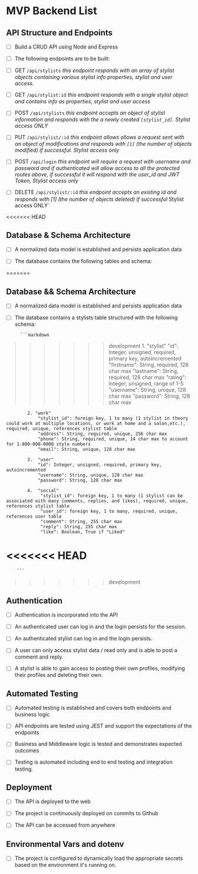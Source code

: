 # MVP Backend List

## API Structure and Endpoints

+ [ ] Build a CRUD API using Node and Express
  
+ [ ] The following endpoints are to be built:

+ [ ] GET `/api/stylists` *this endpoint responds with an array of stylist objects containing various stylist info properties, stylist and user access.*

+ [ ] GET `/api/stylist:id` *this endpoint responds with a single stylist object and contains info as properties, stylist and user access*
  
+ [ ] POST `/api/stylists` *this endpoint accepts an object of stylist information and responds with the a newly created `[stylist_id]`. Stylist access ONLY*
  
+ [ ] PUT `/api/stylist/:id` *this endpoint allows allows a request sent with an object of modifications and responds with `[1]` (the number of objects modified) if successful. Stylist access only*

+ [ ] POST `/api/login` *this endpoint will require a request with username and password and if authenticated will allow access to all the protected routes above, if successful it will respond with the user_id and JWT Token, Stylist access only*

+ [ ] DELETE `/api/stylist/:id` *this endpoint accepts an existing id and responds with [1] (the number of objects deleted) if successful* Stylist access ONLY`

<<<<<<< HEAD
## Database & Schema Architecture

+ [ ] A normalized data model is established and persists application data

+ [ ] The database contains the following tables and schema:
  
=======
## Database && Schema Architecture

+ [ ] A normalized data model is established and persists application data

+ [ ] The database contains a stylists table structured with the following schema:
  
        ```markdown
>>>>>>> development
            1. "stylist"
                "id": Integer, unsigned, required, primary key, autoincremented
                "firstname": String, required, 128 char max
                "lastname": String, required, 128 char max
                "rating": Integer, unsigned, range of 1-5
                "username": String, unique, 128 char max
                "password": String, 128 char max

            2. "work"
                "stylist_id": foreign key, 1 to many (1 stylist in theory could work at multiple locations, or work at home and a salon,etc.), required, unique, references stylist table
                "address": String, required, unique, 256 char max
                "phone": String, required, unique, 14 char max to account for 1-800-000-0000 style numbers
                "email": String, unique, 128 char max

            3.  "user"
                "id": Integer, unsigned, required, primary key, autoincremented
                "username": String, unique, 128 char max
                "password": String, 128 char max

            4.  "social"
                 "stylist_id": foreign key, 1 to many (1 stylist can be associated with many comments, replies, and likes), required, unique, references stylist table
                 "user_id": foreign key, 1 to many, required, unique, references user table
                 "comment": String, 255 char max
                 "reply": String, 255 char max
                 "like": Boolean, True if "Liked"

<<<<<<< HEAD
=======
        ```
>>>>>>> development

## Authentication

+ [ ] Authentication is incorporated into the API

+ [ ] An authenticated user can log in and the login persists for the session.  

+ [ ] An authenticated stylist can log in and the login persists.

+ [ ] A user can only access stylist data / read only and is able to post a comment and reply.
  
+ [ ] A stylist is able to gain access to posting their own profiles, modifying their profiles and deleting their own.

## Automated Testing

+ [ ] Automated testing is established and covers both endpoints and business logic
  
+ [ ] API endpoints are tested using JEST and support the expectations of the endpoints
  
+ [ ] Business and Middleware logic is tested and demonstrates expected outcomes
  
+ [ ] Testing is automated including end to end testing and integration testing.

## Deployment

+ [ ] The API is deployed to the web

+ [ ] The project is continuously deployed on commits to Github

+ [ ] The API can be accessed from anywhere

## Environmental Vars and dotenv

+ [ ] The project is configured to dynamically load the appropriate secrets based on the environment it's running on.